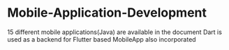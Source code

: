 # Mobile-Application-Development
15 different mobile applications(Java) are available in the document
 Dart is used as a backend for Flutter based MobileApp also incorporated

